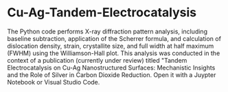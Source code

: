 # Cu-Ag-Tandem-Electrocatalysis

The Python code performs X-ray diffraction pattern analysis, including baseline subtraction, application of the Scherrer formula, and calculation of dislocation density, strain, crystallite size, and full width at half maximum (FWHM) using the Williamson-Hall plot. This analysis was conducted in the context of a publication (currently under review) titled "Tandem Electrocatalysis on Cu-Ag Nanostructured Surfaces: Mechanistic Insights and the Role of Silver in Carbon Dioxide Reduction. Open it with a Juypter Notebook or Visual Studio Code.
